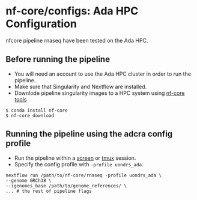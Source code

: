 # nf-core/configs: Ada HPC Configuration

nfcore pipeline rnaseq have been tested on the Ada HPC.

## Before running the pipeline

- You will need an account to use the Ada HPC cluster in order to run the pipeline.
- Make sure that Singularity and Nextflow are installed.
- Downlode pipeline singularity images to a HPC system using [nf-core tools](https://nf-co.re/tools/#downloading-pipelines-for-offline-use)

```
$ conda install nf-core
$ nf-core download
```




## Running the pipeline using the adcra config profile

- Run the pipeline within a [screen](https://linuxize.com/post/how-to-use-linux-screen/) or [tmux](https://linuxize.com/post/getting-started-with-tmux/) session.
- Specify the config profile with `-profile uondrs_ada`.

```
nextflow run /path/to/nf-core/rnaseq -profile uondrs_ada \
--genome GRCh38 \
--igenomes_base /path/to/genome_references/ \
... # the rest of pipeline flags
```
